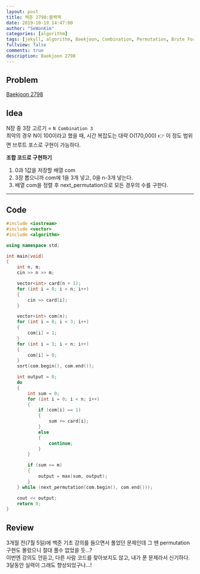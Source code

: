 ```yaml
---
layout: post
title: 백준 2798:블랙잭
date: 2019-10-19 14:47:00
author: "SeWonKim"
categories: [algorithm]
tags: [jekyll, algorithm, Baekjoon, Combination, Permutation, Brute Force]
fullview: false
comments: true
description: Baekjoon 2798
---
```


## Problem

[Baekjoon 2798](https://www.acmicpc.net/problem/2798)


## Idea

N장 중 3장 고르기 = `N Combination 3`     
최악의 경우 N이 100이라고 했을 때, 시간 복잡도는 대략 O(170,000) 👉 이 정도 범위면 브루트 포스로 구현이 가능하다.

**조합 코드로 구현하기**
1. 0과 1값을 저장할 배열 com 
2. 3장 뽑으니까 com에 1을 3개 넣고, 0을 n-3개 넣는다.
3. 배열 com을 정렬 후 next_permutation으로 모든 경우의 수를 구한다.

---

## Code

```cpp
#include <iostream>
#include <vector>
#include <algorithm>

using namespace std;

int main(void)
{
    int n, m;
    cin >> n >> m;

    vector<int> card(n + 1);
    for (int i = 0; i < n; i++)
    {
        cin >> card[i];
    }

    vector<int> com(n);
    for (int i = 0; i < 3; i++)
    {
        com[i] = 1;
    }
    for (int i = 3; i < n; i++)
    {
        com[i] = 0;
    }
    sort(com.begin(), com.end());

    int output = 0;
    do
    {
        int sum = 0;
        for (int i = 0; i < n; i++)
        {
            if (com[i] == 1)
            {
                sum += card[i];
            }
            else
            {
                continue;
            }
        }

        if (sum <= m)
        {
            output = max(sum, output);
        }
    } while (next_permutation(com.begin(), com.end()));

    cout << output;
    return 0;
}
```

## Review

3개월 전(7월 5일)에 백준 기초 강의를 들으면서 풀었던 문제인데 그 땐 permutation 구현도 몰랐으니 절대 풀수 없었을 듯...?      
이번엔 강의도 안듣고, 다른 사람 코드를 찾아보지도 않고, 내가 푼 문제라서 신기하다. 3달동안 실력이 그래도 향상되었구나...!